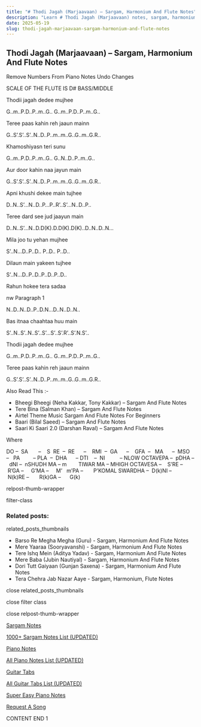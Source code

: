 ```yaml
---
title: "# Thodi Jagah (Marjaavaan) – Sargam, Harmonium And Flute Notes"
description: "Learn # Thodi Jagah (Marjaavaan) notes, sargam, harmonium notations and flute notes. Easy step-by-step tutorial for beginners."
date: 2025-05-19
slug: thodi-jagah-marjaavaan-sargam-harmonium-and-flute-notes
---
```


## Thodi Jagah (Marjaavaan) – Sargam, Harmonium And Flute Notes

Remove Numbers From Piano Notes
Undo Changes

SCALE OF THE FLUTE IS D# BASS/MIDDLE

Thodii jagah dedee mujhee

G..m..P.D..P..m..G.. G..m..P.D..P..m..G..

Teree paas kahin reh jaaun mainn

G..S’.S’..S’..N..D..P..m..m..G..G..m..G.R..

Khamoshiyasn teri sunu

G..m..P.D..P..m..G.. G..N..D..P..m..G..

Aur door kahin naa jayun main

G..S’.S’..S’..N..D..P..m..m..G..G..m..G.R..

Apni khushi dekee main tujhee

D..N..S’…N..D..P…P..R’..S’…N..D..P..

Teree dard see jud jaayun main

D..N..S’…N..D.D(K).D.D(K).D(K)..D..N..D..N…

Mila joo tu yehan mujhee

S’..N…D..P..D.. P..D.. P..D..

Dilaun main yakeen tujhee

S’..N…D..P..D..P..D..P..D..

Rahun hokee tera sadaa

nw Paragraph 1

N..D..N..D..P..D.N…D..N..D..N..

Bas itnaa chaahtaa huu main

S’..N..S’..N..S’..S’…S’..S’.R’..S’.N.S’..

Thodii jagah dedee mujhee

G..m..P.D..P..m..G.. G..m..P.D..P..m..G..

Teree paas kahin reh jaaun mainn

G..S’.S’..S’..N..D..P..m..m..G..G..m..G.R..



Also Read This :-



* Bheegi Bheegi (Neha Kakkar, Tony Kakkar) – Sargam And Flute Notes
* Tere Bina (Salman Khan) – Sargam And Flute Notes
* Airtel Theme Music Sargam And Flute Notes For Beginners
* Baari (Bilal Saeed) – Sargam And Flute Notes
* Saari Ki Saari 2.0 (Darshan Raval) – Sargam And Flute Notes

Where



DO –  SA       –    S  RE  –  RE      –    RMI  –  GA      –    GFA  –   MA      –  MSO  –   PA         – PLA  –  DHA      – DTI    –  NI          – NLOW OCTAVEPA –  pDHA –  dNI –  nSHUDH MA – m        TIWAR MA – MHIGH OCTAVESA –    S’RE –     R’GA –     G’MA –     M’   m’PA –       P’KOMAL SWARDHA –  D(k)NI –       N(k)RE –       R(k)GA –      G(k)



relpost-thumb-wrapper

filter-class

### Related posts:

related_posts_thumbnails

* Barso Re Megha Megha (Guru) - Sargam, Harmonium And Flute Notes
* Mere Yaaraa (Sooryavanshi) - Sargam, Harmonium And Flute Notes
* Tere Ishq Mein (Aditya Yadav) - Sargam, Harmonium And Flute Notes
* Mere Baba (Jubin Nautiyal) - Sargam, Harmonium And Flute Notes
* Dori Tutt Gaiyaan (Gunjan Saxena) - Sargam, Harmonium And Flute Notes
* Tera Chehra Jab Nazar Aaye - Sargam, Harmonium, Flute Notes

close related_posts_thumbnails

close filter class

close relpost-thumb-wrapper

[Sargam Notes](https://www.notationsworld.com/sargam-notes.html)

[1000+ Sargam Notes List (UPDATED)](https://www.notationsworld.com/all-songs-list-sargam-notes.html)

[Piano Notes](https://www.notationsworld.com/piano-notes.html)

[All Piano Notes List (UPDATED)](https://www.notationsworld.com/all-songs-list-piano-notes.html)

[Guitar Tabs](https://www.notationsworld.com/guitar-tabs.html)

[All Guitar Tabs List (UPDATED)](https://www.notationsworld.com/all-songs-list-guitar-tabs.html)

[Super Easy Piano Notes](https://studywall.in/)

[Request A Song](https://www.notationsworld.com/request-a-song.html)

CONTENT END 1

